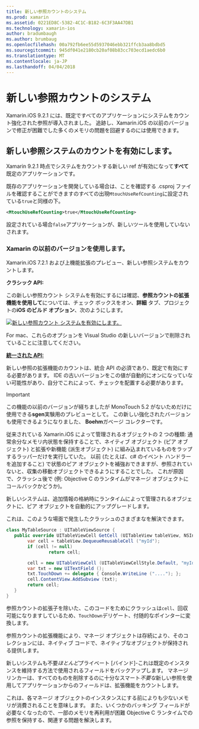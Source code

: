 ```yaml
---
title: 新しい参照カウントのシステム
ms.prod: xamarin
ms.assetid: 0221ED8C-5382-4C1C-B182-6C3F3AA47DB1
ms.technology: xamarin-ios
author: bradumbaugh
ms.author: brumbaug
ms.openlocfilehash: 00a792fb6ee55d5937046ebb321ffcb3aa8bdbd5
ms.sourcegitcommit: 945df041e2180cb20af08b83cc703ecd1aedc6b0
ms.translationtype: MT
ms.contentlocale: ja-JP
ms.lasthandoff: 04/04/2018
---
```

# <a name="new-reference-counting-system"></a>新しい参照カウントのシステム

Xamarin.iOS 9.2.1 には、既定ですべてのアプリケーションにシステムをカウント強化された参照が導入されました。 追跡し、Xamarin.iOS の以前のバージョンで修正が困難でした多くのメモリの問題を回避するのには使用できます。

## <a name="enabling-the-new-reference-counting-system"></a>新しい参照システムのカウントを有効にします。

Xamarin 9.2.1 時点でシステムをカウントする新しい ref が有効になって**すべて**既定のアプリケーションです。

既存のアプリケーションを開発している場合は、ことを確認する .csproj ファイルを確認することができますのすべての出現`MtouchUseRefCounting`に設定されている`true`と同様の下。

```xml
<MtouchUseRefCounting>true</MtouchUseRefCounting>
```

設定されている場合`false`アプリケーションが、新しいツールを使用していないされます。

### <a name="using-older-versions-of-xamarin"></a>Xamarin の以前のバージョンを使用します。

Xamarin.iOS 7.2.1 および上機能拡張のプレビュー、新しい参照システムをカウントします。

**クラシック API:**

この新しい参照カウント システムを有効にするには確認、**参照カウントの拡張機能を使用して**については、チェック ボックスをオン、**詳細** タブ、プロジェクトの**iOS のビルド オプション**、次のようにします。 

[![](newrefcount-images/image1.png "新しい参照カウント システムを有効にします。")](newrefcount-images/image1.png#lightbox)

For mac、これらのオプションを Visual Studio の新しいバージョンで削除されていることに注意してください。

 **[統一された API:](~/cross-platform/macios/unified/index.md)**

 新しい参照の拡張機能のカウントは、統合 API の必須であり、既定で有効にする必要があります。 IDE の古いバージョンをこの値が自動的にオンになっていない可能性があり、自分でこれによって、チェックを配置する必要があります。

    
> [!IMPORTANT]
> この機能の以前のバージョンが経ちましたが MonoTouch 5.2 がないためだけに使用できる**sgen**実験用のプレビューとして。 この新しい強化されたバージョンも使用できるようになりました、 **Boehm**ガベージ コレクターです。


従来されている Xamarin.iOS によって管理されるオブジェクトの 2 つの種類: 通常余分なメモリ内状態を保持することで、ネイティブ オブジェクト (ピア オブジェクト) と拡張や新機能 (派生オブジェクト) に組み込まれているものをラップするラッパーだけを実行していた。 以前 (たとえば、c# のイベント ハンドラーを追加すること) で状態のピア オブジェクトを補強おできますが、参照されていないと、収集の移動オブジェクトできるようにすることでした。 これが原因で、クラッシュ後で (例: Objective C のランタイムがマネージ オブジェクトにコールバックかどうか)。

新しいシステムは、追加情報の格納時にランタイムによって管理されるオブジェクトに、ピア オブジェクトを自動的にアップグレードします。

これは、このような場面で発生したクラッシュのさまざまなを解決できます。

```csharp
class MyTableSource : UITableViewSource {
   public override UITableViewCell GetCell (UITableView tableView, NSIndexPath indexPath) {
        var cell = tableView.DequeueReusableCell ("myId");
        if (cell != null)
                return cell;

        cell = new UITableViewCell (UITableViewCellStyle.Default, "myId");
        var txt = new UITextField ();
        txt.TouchDown += delegate { Console.WriteLine ("...."); };
        cell.ContentView.AddSubview (txt);
        return cell;
   }
}
```

参照カウントの拡張子を除いた、このコードをためにクラッシュは`cell`、回収可能になりますしているため、`TouchDown`デリゲート、付随的なポインターに変換します。

参照カウントの拡張機能により、マネージ オブジェクトは存続により、そのコレクションには、ネイティブ コードで、ネイティブなオブジェクトが保持される提供します。

新しいシステムも不要*ほとんど*プライベート [バインド]-これは既定のインスタンスを維持する方法で使用されるフィールドをバックアップします。 マネージ リンカーは、すべてのものを削除するのに十分なスマート*不要な*新しい参照を使用してアプリケーションからのフィールドは、拡張機能をカウントします。

これは、各マネージ オブジェクトのインスタンスにする前によりも少ないメモリが消費されることを意味します。 また、いくつかのバッキング フィールドが必要なくなったので、一部のメモリを再利用が困難 Objective C ランタイムでの参照を保持する、関連する問題を解決します。

